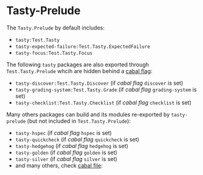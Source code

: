 # Tasty-Prelude

The `Tasty.Prelude` by default includes:

* `tasty:Test.Tasty`
* `tasty-expected-failure:Test.Tasty.ExpectedFailure`
* `tasty-focus:Test.Tasty.Focus`

The following `tasty` packages are also exported through `Test.Tasty.Prelude`
whcih are hidden behind a [cabal
flag](https://cabal.readthedocs.io/en/latest/setup-commands.html#controlling-flag-assignments):
* `tasty-discover:Test.Tasty.Discover` (if _cabal flag_ `discover` is set)
* `tasty-grading-system:Test.Tasty.Grade` (if _cabal flag_ `grading-system` is set)
* `tasty-checklist:Test.Tasty.Checklist` (if _cabal flag_ `checklist` is set)
 
Many others packages can build and its modules re-exported by `tasty-prelude` (but not
included in `Test.Tasty.Prelude`):
* `tasty-hspec` (if _cabal flag_ `hspec` is set)
* `tasty-quickcheck` (if _cabal flag_ `quickcheck` is set)
* `tasty-hedgehog` (if _cabal flag_ `hedgehog` is set)
* `tasty-golden` (if _cabal flag_ `golden` is set)
* `tasty-silver` (if _cabal flag_ `silver` is set)
* and many others, check [cabal
  file](https://github.com/coot/tasty-prelude/blob/master/tasty-prelude.cabal):

